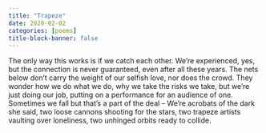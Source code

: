```yaml
---
title: "Trapeze"
date: 2020-02-02
categories: [poems]
title-block-banner: false
---
```

The only way this works
is if we catch each other.
We’re experienced, yes, but the connection
is never guaranteed, even after all these years.
The nets below don’t carry
the weight of our selfish love,
nor does the crowd.
They wonder how we do what we do,
why we take the risks we take,
but we’re just doing our job,
putting on a performance
for an audience of one.
Sometimes we fall
but that’s a part of the deal –
We’re acrobats of the dark she said,
two loose cannons
shooting for the stars,
two trapeze artists vaulting
over loneliness,
two unhinged orbits
ready to collide.
